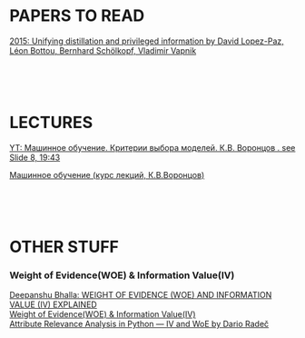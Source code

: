 # PAPERS TO READ

[2015: Unifying distillation and privileged information by 
David Lopez-Paz, Léon Bottou, Bernhard Schölkopf, Vladimir Vapnik](https://arxiv.org/abs/1511.03643)<br>

[]()<br>

[]()<br>

# LECTURES

[YT: Машинное обучение. Критерии выбора моделей. К.В. Воронцов . see Slide 8, 19:43](https://www.youtube.com/watch?v=NQGUurPrLIg)<br>

[Машинное обучение (курс лекций, К.В.Воронцов)](http://www.machinelearning.ru/wiki/index.php?title=%D0%9C%D0%B0%D1%88%D0%B8%D0%BD%D0%BD%D0%BE%D0%B5_%D0%BE%D0%B1%D1%83%D1%87%D0%B5%D0%BD%D0%B8%D0%B5_%28%D0%BA%D1%83%D1%80%D1%81_%D0%BB%D0%B5%D0%BA%D1%86%D0%B8%D0%B9%2C_%D0%9A.%D0%92.%D0%92%D0%BE%D1%80%D0%BE%D0%BD%D1%86%D0%BE%D0%B2%29)<br>

[]()<br>

[]()<br>

# OTHER STUFF
### Weight of Evidence(WOE) & Information Value(IV)

[Deepanshu Bhalla: WEIGHT OF EVIDENCE (WOE) AND INFORMATION VALUE (IV) EXPLAINED](https://www.listendata.com/2015/03/weight-of-evidence-woe-and-information.html)<br>
[Weight of Evidence(WOE) & Information Value(IV)](https://www.kaggle.com/pavansanagapati/weight-of-evidence-woe-information-value-iv)<br>
[Attribute Relevance Analysis in Python — IV and WoE by Dario Radeč](https://towardsdatascience.com/attribute-relevance-analysis-in-python-iv-and-woe-b5651443fc04)<br>
[]()<br>
[]()<br>
[]()<br>

[]()<br>


